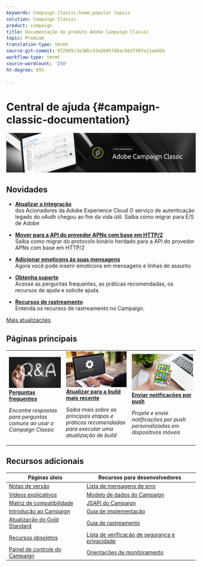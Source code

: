 ```yaml
---
keywords: Campaign Classic;home;popular topics
solution: Campaign Classic
product: campaign
title: Documentação do produto Adobe Campaign Classic
topic: Premium
translation-type: tm+mt
source-git-commit: 972885c3a38bcd3a260574bacbb3f507e11ae05b
workflow-type: tm+mt
source-wordcount: '250'
ht-degree: 85%

---
```



# Central de ajuda {#campaign-classic-documentation}

![](platform/using/assets/do-not-localize/banner_acc_doc.jpg)

## Novidades

* **[Atualizar a integração](integrations/using/configuring-adobe-io.md)**<br/> dos Acionadores da Adobe Experience Cloud O serviço de autenticação legado do oAuth chegou ao fim da vida útil. Saiba como migrar para E/S de Adobe

* **[Mover para a API do provedor APNs com base em HTTP/2](https://helpx.adobe.com/br/campaign/kb/migrate-to-apns-http2.html)**<br/>
Saiba como migrar do protocolo binário herdado para a API do provedor APNs com base em HTTP/2

* **[Adicionar emoticons às suas mensagens](delivery/using/defining-the-email-content.md#inserting-emoticons)**<br/>
Agora você pode inserir emoticons em mensagens e linhas de assunto

* **[Obtenha suporte](https://helpx.adobe.com/br/campaign/kb/ac-support.html)**<br/>
Acesse as perguntas frequentes, as práticas recomendadas, os recursos de ajuda e solicite ajuda.

* **[Recursos de rastreamento](https://helpx.adobe.com/br/campaign/kb/acc-tracking.html)**<br/>
Entenda os recursos de rastreamento no Campaign.

[Mais atualizações](/help/rn/using/documentation-updates.md)

## Páginas principais

<table>
<tr>
  <td>
    <a href="platform/using/common-questions.md">
      <img alt="Perguntas frequentes" src="platform/using/assets/FAQ.png"/>
    </a>
    <div>
      <a href="platform/using/common-questions.md">
    <strong>Perguntas frequentes</strong>
    </a>
    </div>
    <p>
    <em>Encontre respostas para perguntas comuns ao usar o Campaign Classic</em>
    <p>
  </td>
   <td>
    <a href="production/using/build-upgrade.md">
      <img alt="Atualização da build" src="platform/using/assets/upgrade.png" />
    </a>
    <div>
      <a href="production/using/build-upgrade.md">
    <strong>Atualizar para a build mais recente</strong>
    </a>
    </div>
    <p>
    <em>Saiba mais sobre as principais etapas e práticas recomendadas para executar uma atualização de build</em>
    <p>
  </td>
  <td>
    <a href="delivery/using/creating-notifications.md">
       <img alt="Notificações por push" src="platform/using/assets/push.png" />
    </a>
    <div>
       <a href="delivery/using/creating-notifications.md">
    <strong>Enviar notificações por push</strong>
    </a>
    </div>
    <p>
    <em>Projete e envie notificações por push personalizadas em dispositivos móveis</em>
    <p>
  </td>
</tr>
</table>

## Recursos adicionais

| Páginas úteis | Recursos para desenvolvedores |
|---|---|
| [Notas de versão](/help/rn/using/latest-release.md) | [Lista de mensagens de erro](https://docs.adobe.com/content/help/en/campaign-classic/technicalresources/error_messages/error_codes.html) |
| [Vídeos explicativos](https://experienceleague.adobe.com/docs/campaign-classic-learn/tutorials/overview.html) | [Modelo de dados do Campaign](configuration/using/about-data-model.md) |
| [Matriz de compatibilidade](rn/using/compatibility-matrix.md) | [JSAPI do Campaign](https://docs.adobe.com/content/help/en/campaign-classic/technicalresources/api/p-1.html) |
| [Introdução ao Campaign](platform/using/about-adobe-campaign-classic.md) | [Guia de implementação](https://helpx.adobe.com/br/campaign/kb/acc-implementation.html) |
| [Atualização do Gold Standard ](https://helpx.adobe.com/br/campaign/kb/gold-standard.html) | [Guia de rastreamento](https://helpx.adobe.com/br/campaign/kb/acc-tracking.html) |
| [Recursos obsoletos](rn/using/deprecated-features.md) | [Lista de verificação de segurança e privacidade](https://helpx.adobe.com/br/campaign/kb/acc-security.html) |
| [Painel de controle do Campaign](https://experienceleague.adobe.com/docs/control-panel/using/control-panel-home.html) | [Orientações de monitoramento](production/using/monitoring-guidelines.md) |

